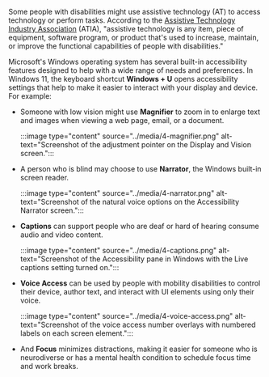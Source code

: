 Some people with disabilities might use assistive technology (AT) to access technology or perform tasks. According to the [Assistive Technology Industry Association](https://www.atia.org/home/at-resources/what-is-at/) (ATIA), "assistive technology is any item, piece of equipment, software program, or product that's used to increase, maintain, or improve the functional capabilities of people with disabilities." 

Microsoft's Windows operating system has several built-in accessibility features designed to help with a wide range of needs and preferences. In Windows 11, the keyboard shortcut **Windows + U** opens accessibility settings that help to make it easier to interact with your display and device. For example: 

- Someone with low vision might use **Magnifier** to zoom in to enlarge text and images when viewing a web page, email, or a document. 

  :::image type="content" source="../media/4-magnifier.png" alt-text="Screenshot of the adjustment pointer on the Display and Vision screen.":::

- A person who is blind may choose to use **Narrator**, the Windows built-in screen reader.

  :::image type="content" source="../media/4-narrator.png" alt-text="Screenshot of the natural voice options on the Accessibility Narrator screen.":::

- **Captions** can support people who are deaf or hard of hearing consume audio and video content.

  :::image type="content" source="../media/4-captions.png" alt-text="Screenshot of the Accessibility pane in Windows with the Live captions setting turned on.":::

- **Voice Access** can be used by people with mobility disabilities to control their device, author text, and interact with UI elements using only their voice.

  :::image type="content" source="../media/4-voice-access.png" alt-text="Screenshot of the voice access number overlays with numbered labels on each screen element.":::

- And **Focus** minimizes distractions, making it easier for someone who is neurodiverse or has a mental health condition to schedule focus time and work breaks.
